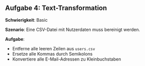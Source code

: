 ## Aufgabe 4: Text-Transformation

**Schwierigkeit**: Basic  

**Szenario**: Eine CSV-Datei mit Nutzerdaten muss bereinigt werden.  

**Aufgabe**:

- Entferne alle leeren Zeilen aus `users.csv`
- Ersetze alle Kommas durch Semikolons
- Konvertiere alle E-Mail-Adressen zu Kleinbuchstaben
